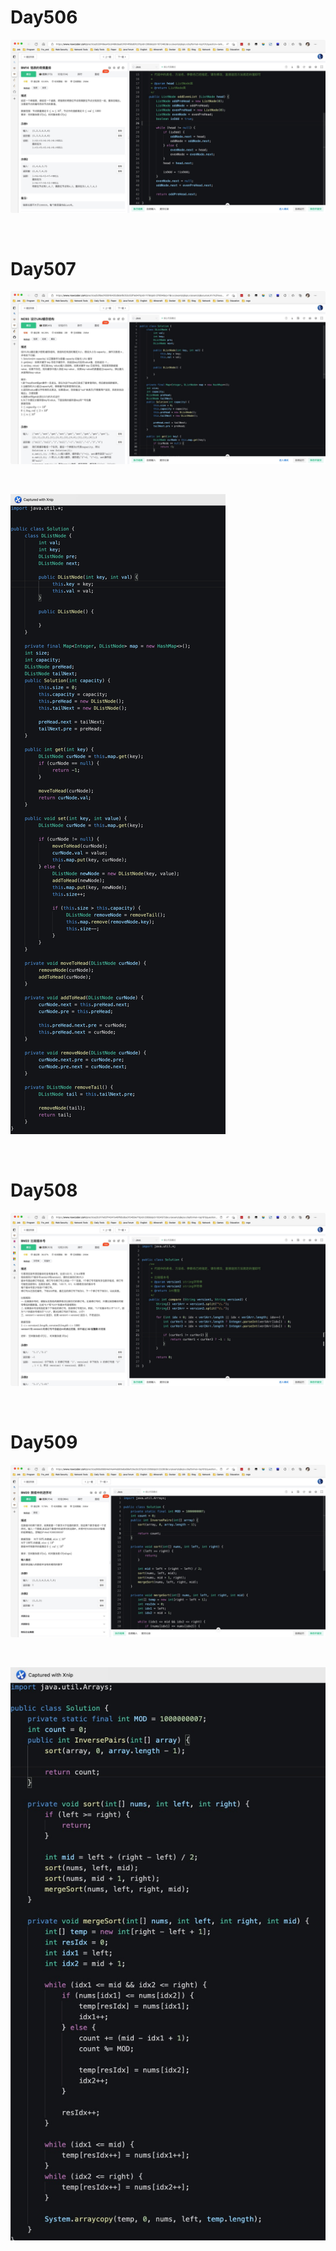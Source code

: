 # Day506

![day506](assets/day506.png)

&nbsp;

# Day507

![day507](assets/day507.png)

&nbsp;

![day507-01](assets/day507-01.png)

&nbsp;

# Day508

![day508](assets/day508.png)

&nbsp;

# Day509

![day509-01](assets/day509-01.png)

&nbsp;

![day509-02](assets/day509-02.png)







